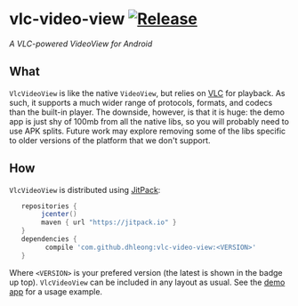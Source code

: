 # vlc-video-view [![Release](https://jitpack.io/v/dhleong/vlc-video-view.svg)](https://jitpack.io/#dhleong/vlc-video-view)

*A VLC-powered VideoView for Android*

## What

`VlcVideoView` is like the native `VideoView`, but relies on [VLC][1] for playback. As such, it
supports a much wider range of protocols, formats, and codecs than the built-in player. The downside,
however, is that it is huge: the demo app is just shy of 100mb from all the native libs, so you will
probably need to use APK splits. Future work may explore removing some of the libs specific to older
versions of the platform that we don't support.

## How

`VlcVideoView` is distributed using [JitPack][2]:

```groovy
   repositories {
        jcenter()
        maven { url "https://jitpack.io" }
   }
   dependencies {
         compile 'com.github.dhleong:vlc-video-view:<VERSION>'
   }
```

Where `<VERSION>` is your prefered version (the latest is shown in the badge up top). `VlcVideoView` can be
included in any layout as usual. See the [demo app][3] for a usage example.

[1]: https://github.com/mrmaffen/vlc-android-sdk
[2]: https://jitpack.io
[3]: app/src/main/java/net/dhleong/vlcvideoview/demo/MainActivity.java
